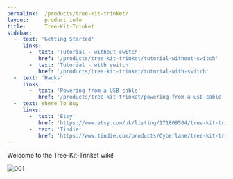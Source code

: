 ```yaml
---
permalink:	/products/tree-kit-trinket/
layout:		product_info
title:		Tree-Kit-Trinket
sidebar:
  -  text: 'Getting Started'
     links:
       -  text: 'Tutorial - without switch'
          href: '/products/tree-kit-trinket/tutorial-without-switch'
       -  text: 'Tutorial - with switch'
          href: '/products/tree-kit-trinket/tutorial-with-switch'
  -  text: 'Hacks'
     links:
       -  text: 'Powering from a USB cable'
          href: '/products/tree-kit-trinket/powering-from-a-usb-cable'
  -  text: Where To Buy
     links:
       -  text: 'Etsy'
          href: 'https://www.etsy.com/uk/listing/171809504/tree-kit-trinket'
       -  text: 'Tindie'
          href: 'https://www.tindie.com/products/Cyberlane/tree-kit-trinket/'
---
```

Welcome to the Tree-Kit-Trinket wiki!

![001]

[001]: https://raw.github.com/wiki/Cyberlane/Tree-Kit-Trinket/img/_MG_0458.jpg